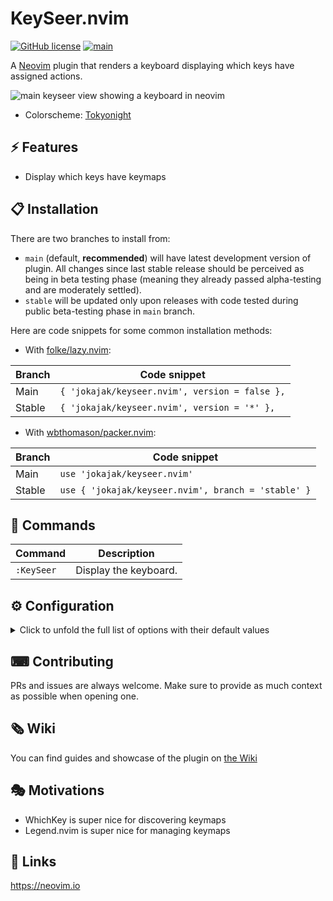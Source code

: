 # KeySeer.nvim

<!-- badges: start -->
[![GitHub license](https://badgen.net/github/license/jokajak/keyseer.nvim)](https://github.com/jokajak/keyseer.nvim/blob/main/LICENSE)
[![main](https://github.com/jokajak/keyseer.nvim/actions/workflows/main.yml/badge.svg?branch=main)](https://github.com/jokajak/keyseer.nvim/actions/workflows/main.yml)
<!-- badges: end -->

A [Neovim][neovim] plugin that renders a keyboard displaying which keys have assigned actions.

<picture>
 <source media="(prefers-color-scheme: dark)" srcset="https://github.com/jokajak/keyseer.nvim/assets/460913/eef5b8f6-5d55-498b-9b77-39b8c4139744">
 <source media="(prefers-color-scheme: light)" srcset="https://github.com/jokajak/keyseer.nvim/assets/460913/ee1b4355-dc96-4655-8091-270eb2e2bec7">
 <img alt="main keyseer view showing a keyboard in neovim" src="https://github.com/jokajak/keyseer.nvim/assets/460913/ee1b4355-dc96-4655-8091-270eb2e2bec7">
</picture>

* Colorscheme: [Tokyonight](https://github.com/folke/tokyonight.nvim)

## ⚡️ Features

* Display which keys have keymaps

## 📋 Installation

There are two branches to install from:

* `main` (default, **recommended**) will have latest development version of plugin. All changes since last stable release should be perceived as being in beta testing phase (meaning they already passed alpha-testing and are moderately settled).
* `stable` will be updated only upon releases with code tested during public beta-testing phase in `main` branch.

Here are code snippets for some common installation methods:

* With [folke/lazy.nvim](https://github.com/folke/lazy.nvim):

| Branch | Code snippet                                         |
|--------|------------------------------------------------------|
| Main   | `{ 'jokajak/keyseer.nvim', version = false },`       |
| Stable | `{ 'jokajak/keyseer.nvim', version = '*' },`         |

* With [wbthomason/packer.nvim](https://github.com/wbthomason/packer.nvim):

| Branch | Code snippet                                         |
|--------|------------------------------------------------------|
| Main   | `use 'jokajak/keyseer.nvim'`                         |
| Stable | `use { 'jokajak/keyseer.nvim', branch = 'stable' }`  |

## 🧰 Commands

|  Command   |      Description      |
|------------|-----------------------|
| `:KeySeer` | Display the keyboard. |

## ⚙ Configuration

<details>
<summary>Click to unfold the full list of options with their default values</summary>

> **Note**: The options are also available in Neovim by calling `:h keyseer.options`

```lua
KeySeer.config = {
  -- Prints useful logs about what event are triggered, and reasons actions are executed.
  debug = false,
  -- Initial neovim mode to display keybindings
  initial_mode = "n",

  -- Boolean to include built in keymaps in display
  include_builtin_keymaps = true,
  -- Boolean to include global keymaps in display
  include_global_keymaps = true,
  -- Boolean to include buffer keymaps in display
  include_buffer_keymaps = true,
  -- TODO: Represent modifier toggling in highlights
  -- Boolean to include modified keys (e.g. <C-x> or <A-y> or C) in display
  include_modified_keypresses = false,
  -- TODO: Support ignoring whichkey conflicts when showing builtin keymaps
  -- Boolean to ignore whichkey keymaps
  ignore_whichkey_conflicts = true,

  -- Configuration for ui:
  -- - `border` defines border (as in `nvim_open_win()`).
  ui = {
    border = "double", -- none, single, double, shadow
    margin = { 1, 0, 1, 0 }, -- extra window margin [top, right, bottom, left]
    winblend = 0, -- value between 0-100 0 for fully opaque and 100 for fully transparent
    size = {
      width = 65,
      height = 10,
    },
    icons = {
      keyseer = "",
    },
    show_header = true, -- boolean if the header should be shown
  },

  -- Keyboard options
  keyboard = {
    -- Layout of the keycaps
    ---@type string|Keyboard
    layout = "qwerty",
    keycap_padding = { 0, 1, 0, 1 }, -- padding around keycap labels [top, right, bottom, left]
    -- How much padding to highlight around each keycap
    highlight_padding = { 0, 0, 0, 0 },
    -- override the label used to display some keys.
    key_labels = {
      ["Up"] = "↑",
      ["Down"] = "↓",
      ["Left"] = "←",
      ["Right"] = "→",
      ["<F1>"] = "F1",
      ["<F2>"] = "F2",
      ["<F3>"] = "F3",
      ["<F4>"] = "F4",
      ["<F5>"] = "F5",
      ["<F6>"] = "F6",
      ["<F7>"] = "F7",
      ["<F8>"] = "F8",
      ["<F9>"] = "F9",
      ["<F10>"] = "F10",

      -- For example:
      -- ["<space>"] = "SPC",
      -- ["<cr>"] = "RET",
      -- ["<tab>"] = "TAB",
    },
  },
}
```

</details>

## ⌨ Contributing

PRs and issues are always welcome. Make sure to provide as much context as possible when opening one.

## 🗞 Wiki

You can find guides and showcase of the plugin on [the Wiki](https://github.com/jokajak/keyseer.nvim/wiki)

## 🎭 Motivations

* WhichKey is super nice for discovering keymaps
* Legend.nvim is super nice for managing keymaps

## 󰌷 Links

[Neovim]: <https://neovim.io/>
<https://neovim.io>
